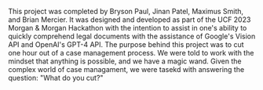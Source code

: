 This project was completed by Bryson Paul, Jinan Patel, Maximus Smith, and Brian Mercier.
It was designed and developed as part of the UCF 2023 Morgan & Morgan Hackathon with the intention to assist in one's ability to quickly comprehend legal documents with the assistance of Google's Vision API and OpenAI's GPT-4 API.
The purpose behind this project was to cut one hour out of a case management process.
We were told to work with the mindset that anything is possible, and we have a magic wand. 
Given the complex world of case managament, we were tasekd with answering the question:
"What do you cut?"
